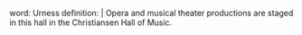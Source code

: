 word: Urness
definition: |
  Opera and musical theater productions are staged in this hall in the Christiansen Hall of Music.
